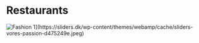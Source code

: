 # Restaurants
 <img id="expand-jump-1" 
                 src="https://lorempixel.com/250/250/fashion/1" alt="Fashion 1](https://sliders.dk/wp-content/themes/webamp/cache/sliders-vores-passion-d475249e.jpeg)">

